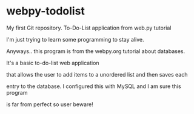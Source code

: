 webpy-todolist
==============

My first Git repository. To-Do-List application from web.py tutorial

I'm just trying to learn some programming to stay alive.




Anyways.. this program is from the webpy.org tutorial about databases. 

It's a basic to-do-list web application 

that allows the user to add items to a unordered list and then saves each

entry to the database. I configured this with MySQL and I am sure this program 

is far from perfect so user beware!
